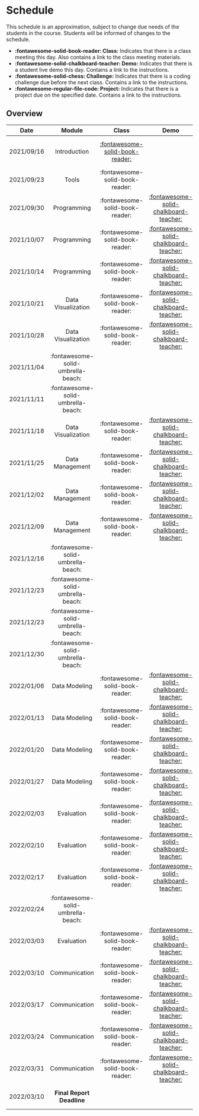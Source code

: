 # Schedule

This schedule is an approximation, subject to change due needs of the students in the course. Students will be informed of changes to the schedule.

- **:fontawesome-solid-book-reader: Class:** Indicates that there is a class meeting this day. Also contains a link to the class meeting materials.
- **:fontawesome-solid-chalkboard-teacher: Demo:** Indicates that there is a student live demo this day. Contains a link to the instructions.
- **:fontawesome-solid-chess: Challenge:** Indicates that there is a coding challenge due before the next class. Contains a link to the instructions.
- **:fontawesome-regular-file-code: Project:** Indicates that there is a project due on the specified date. Contains a link to the instructions.

## Overview

| Date       | Module                             | Class                                                      | Demo                                                                                    | Challenge                                                                   |
| :-:        | :-:                                | :-:                                                        | :-:                                                                                     | :-:                                                                         |
| 2021/09/16 | Introduction                       | [:fontawesome-solid-book-reader:](modules/introduction.md) |                                                                                         | [**:fontawesome-regular-paper-plane: Onboarding**](resources/onboarding.md) |
| 2021/09/23 | Tools                              | :fontawesome-solid-book-reader:                            |                                                                                         | **:fontawesome-solid-chess: - C1**                                          |
| 2021/09/30 | Programming                        | :fontawesome-solid-book-reader:                            | [:fontawesome-solid-chalkboard-teacher:](activities/participation.md)                   |                                                                             |
| 2021/10/07 | Programming                        | :fontawesome-solid-book-reader:                            | [:fontawesome-solid-chalkboard-teacher:](activities/participation.md)                   |                                                                             |
| 2021/10/14 | Programming                        | :fontawesome-solid-book-reader:                            | [:fontawesome-solid-chalkboard-teacher:](activities/participation/#presentations-15)    | **:fontawesome-solid-chess: - C2**                                          |
| 2021/10/21 | Data Visualization                 | :fontawesome-solid-book-reader:                            | [:fontawesome-solid-chalkboard-teacher:](activities/participation/#presentations-15)    |                                                                             |
| 2021/10/28 | Data Visualization                 | :fontawesome-solid-book-reader:                            | [:fontawesome-solid-chalkboard-teacher:](activities/participation/#presentations-15)    |                                                                             |
| 2021/11/04 | :fontawesome-solid-umbrella-beach: |                                                            |                                                                                         |                                                                             |
| 2021/11/11 | :fontawesome-solid-umbrella-beach: |                                                            |                                                                                         |                                                                             |
| 2021/11/18 | Data Visualization                 | :fontawesome-solid-book-reader:                            | [:fontawesome-solid-chalkboard-teacher:](activities/participation/#presentations-15)    | **:fontawesome-solid-chess: - C3**                                          |
| 2021/11/25 | Data Management                    | :fontawesome-solid-book-reader:                            | [:fontawesome-solid-chalkboard-teacher:](activities/participation/#presentations-15)    |                                                                             |
| 2021/12/02 | Data Management                    | :fontawesome-solid-book-reader:                            | [:fontawesome-solid-chalkboard-teacher:](activities/participation/#presentations-15)    |                                                                             |
| 2021/12/09 | Data Management                    | :fontawesome-solid-book-reader:                            | [:fontawesome-solid-chalkboard-teacher:](activities/participation/#presentations-15)    | **:fontawesome-solid-chess: - C4**                                          |
| 2021/12/16 | :fontawesome-solid-umbrella-beach: |                                                            |                                                                                         |                                                                             |
| 2021/12/23 | :fontawesome-solid-umbrella-beach: |                                                            |                                                                                         |                                                                             |
| 2021/12/23 | :fontawesome-solid-umbrella-beach: |                                                            |                                                                                         |                                                                             |
| 2021/12/30 | :fontawesome-solid-umbrella-beach: |                                                            |                                                                                         |                                                                             |
| 2022/01/06 | Data Modeling                      | :fontawesome-solid-book-reader:                            | [:fontawesome-solid-chalkboard-teacher:](activities/participation/#presentations-15)    |                                                                             |
| 2022/01/13 | Data Modeling                      | :fontawesome-solid-book-reader:                            | [:fontawesome-solid-chalkboard-teacher:](activities/participation/#presentations-15)    |                                                                             |
| 2022/01/20 | Data Modeling                      | :fontawesome-solid-book-reader:                            | [:fontawesome-solid-chalkboard-teacher:](activities/participation/#presentations-15)    |                                                                             |
| 2022/01/27 | Data Modeling                      | :fontawesome-solid-book-reader:                            | [:fontawesome-solid-chalkboard-teacher:](activities/participation/#presentations-15)    | **:fontawesome-solid-chess: - C5**                                          |
| 2022/02/03 | Evaluation                         | :fontawesome-solid-book-reader:                            | [:fontawesome-solid-chalkboard-teacher:](activities/participation/#presentations-15)    |                                                                             |
| 2022/02/10 | Evaluation                         | :fontawesome-solid-book-reader:                            | [:fontawesome-solid-chalkboard-teacher:](activities/participation/#presentations-15)    |                                                                             |
| 2022/02/17 | Evaluation                         | :fontawesome-solid-book-reader:                            | [:fontawesome-solid-chalkboard-teacher:](activities/participation/#presentations-15)    |                                                                             |
| 2022/02/24 | :fontawesome-solid-umbrella-beach: |                                                            |                                                                                         |                                                                             |
| 2022/03/03 | Evaluation                         | :fontawesome-solid-book-reader:                            | [:fontawesome-solid-chalkboard-teacher:](activities/participation/#presentations-15)    | **:fontawesome-solid-chess: - C6**                                          |
| 2022/03/10 | Communication                      | :fontawesome-solid-book-reader:                            | [:fontawesome-solid-chalkboard-teacher:](activities/participation/#presentations-15)    |                                                                             |
| 2022/03/17 | Communication                      | :fontawesome-solid-book-reader:                            | [:fontawesome-solid-chalkboard-teacher:](activities/participation/#presentations-15)    |                                                                             |
| 2022/03/24 | Communication                      | :fontawesome-solid-book-reader:                            | [:fontawesome-solid-chalkboard-teacher:](activities/participation/#presentations-15)    |                                                                             |
| 2022/03/31 | Communication                      | :fontawesome-solid-book-reader:                            | [:fontawesome-solid-chalkboard-teacher:](activities/participation/#presentations-15)    |                                                                             |
| 2022/03/10 | **Final Report Deadline**          |                                                            |                                                                                         | **:fontawesome-regular-file-code: Project**                                 |

